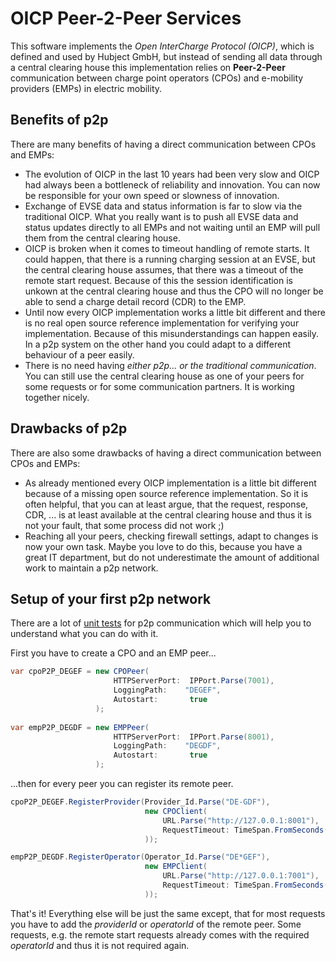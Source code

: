 # OICP Peer-2-Peer Services

This software implements the _Open InterCharge Protocol (OICP)_, which is defined and used by Hubject GmbH, but instead of sending all data through a central clearing house this implementation relies on **Peer-2-Peer** communication between charge point operators (CPOs) and e-mobility providers (EMPs) in electric mobility.


## Benefits of p2p

There are many benefits of having a direct communication between CPOs and EMPs:

- The evolution of OICP in the last 10 years had been very slow and OICP had always been a bottleneck of reliability and innovation. You can now be responsible for your own speed or slowness of innovation.
- Exchange of EVSE data and status information is far to slow via the traditional OICP. What you really want is to push all EVSE data and status updates directly to all EMPs and not waiting until an EMP will pull them from the central clearing house.
- OICP is broken when it comes to timeout handling of remote starts. It could happen, that there is a running charging session at an EVSE, but the central clearing house assumes, that there was a timeout of the remote start request. Because of this the session identification is unkown at the central clearing house and thus the CPO will no longer be able to send a charge detail record (CDR) to the EMP.
- Until now every OICP implementation works a little bit different and there is no real open source reference implementation for verifying your implementation. Because of this misunderstandings can happen easily. In a p2p system on the other hand you could adapt to a different behaviour of a peer easily.
- There is no need having *either p2p... or the traditional communication*. You can still use the central clearing house as one of your peers for some requests or for some communication partners. It is working together nicely.


## Drawbacks of p2p

There are also some drawbacks of having a direct communication between CPOs and EMPs:

- As already mentioned every OICP implementation is a little bit different because of a missing open source reference implementation. So it is often helpful, that you can at least argue, that the request, response, CDR, ... is at least available at the central clearing house and thus it is not your fault, that some process did not work ;)
- Reaching all your peers, checking firewall settings, adapt to changes is now your own task. Maybe you love to do this, because you have a great IT department, but do not underestimate the amount of additional work to maintain a p2p network.


## Setup of your first p2p network

There are a lot of [unit tests](https://github.com/OpenChargingCloud/WWCP_OICP/blob/master/WWCP_OICPv2.3_Tests/P2P/AP2PTests.cs) for p2p communication which will help you to understand what you can do with it.

First you have to create a CPO and an EMP peer...

```csharp
var cpoP2P_DEGEF = new CPOPeer(
                       HTTPServerPort:  IPPort.Parse(7001),
                       LoggingPath:    "DEGEF",
                       Autostart:       true
                   );                   
                   
var empP2P_DEGDF = new EMPPeer(
                       HTTPServerPort:  IPPort.Parse(8001),
                       LoggingPath:    "DEGDF",
                       Autostart:       true
                   );
```

...then for every peer you can register its remote peer.
```csharp
cpoP2P_DEGEF.RegisterProvider(Provider_Id.Parse("DE-GDF"),
                              new CPOClient(
                                  URL.Parse("http://127.0.0.1:8001"),
                                  RequestTimeout: TimeSpan.FromSeconds(10)
                              ));

empP2P_DEGDF.RegisterOperator(Operator_Id.Parse("DE*GEF"),
                              new EMPClient(
                                  URL.Parse("http://127.0.0.1:7001"),
                                  RequestTimeout: TimeSpan.FromSeconds(10)
                              ));                   
```

That's it! Everything else will be just the same except, that for most requests you have to add the *providerId* or *operatorId* of the remote peer. Some requests, e.g. the remote start requests already comes with the required *operatorId* and thus it is not required again.
